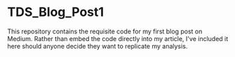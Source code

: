 # TDS_Blog_Post1
This repository contains the requisite code for my first blog post on Medium. Rather than embed the code directly into my article, I've included it here should anyone decide they want to replicate my analysis. 
